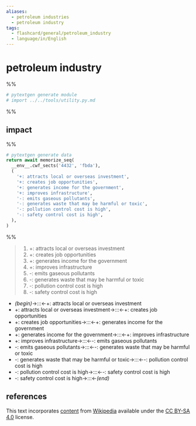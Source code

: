 ```yaml
---
aliases:
  - petroleum industries
  - petroleum industry
tags:
  - flashcard/general/petroleum_industry
  - language/in/English
---
```


# petroleum industry

%%

```Python
# pytextgen generate module
# import ../../tools/utility.py.md
```

%%

## impact

%%

```Python
# pytextgen generate data
return await memorize_seq(
  __env__.cwf_sects('4432', 'fbda'),
  (
    '+: attracts local or overseas investment',
    '+: creates job opportunities',
    '+: generates income for the government',
    '+: improves infrastructure',
    '-: emits gaseous pollutants',
    '-: generates waste that may be harmful or toxic',
    '-: pollution control cost is high',
    '-: safety control cost is high',
  ),
)
```

%%

<!--pytextgen generate section="4432"--><!-- The following content is generated at 2023-06-25T22:22:49.863529+08:00. Any edits will be overridden! -->

> 1. +: attracts local or overseas investment
> 2. +: creates job opportunities
> 3. +: generates income for the government
> 4. +: improves infrastructure
> 5. -: emits gaseous pollutants
> 6. -: generates waste that may be harmful or toxic
> 7. -: pollution control cost is high
> 8. -: safety control cost is high

<!--/pytextgen-->

<!--pytextgen generate section="fbda"--><!-- The following content is generated at 2024-01-04T20:17:52.437922+08:00. Any edits will be overridden! -->

- _(begin)_→:::←+: attracts local or overseas investment <!--SR:!2028-03-30,1403,354!2024-08-24,376,334-->
- +: attracts local or overseas investment→:::←+: creates job opportunities <!--SR:!2024-07-13,340,330!2026-09-07,941,334-->
- +: creates job opportunities→:::←+: generates income for the government <!--SR:!2025-02-06,440,294!2026-09-18,950,334-->
- +: generates income for the government→:::←+: improves infrastructure <!--SR:!2024-06-22,117,274!2026-04-06,753,314-->
- +: improves infrastructure→:::←-: emits gaseous pollutants <!--SR:!2024-07-10,119,290!2025-03-25,303,254-->
- -: emits gaseous pollutants→:::←-: generates waste that may be harmful or toxic <!--SR:!2025-12-01,610,274!2024-11-27,257,294-->
- -: generates waste that may be harmful or toxic→:::←-: pollution control cost is high <!--SR:!2025-09-06,644,314!2025-02-12,370,254-->
- -: pollution control cost is high→:::←-: safety control cost is high <!--SR:!2026-01-16,629,274!2026-09-14,946,334-->
- -: safety control cost is high→:::←_(end)_ <!--SR:!2028-03-31,1403,354!2025-11-23,646,314-->

<!--/pytextgen-->

## references

This text incorporates [content](https://en.wikipedia.org/wiki/petroleum_industry) from [Wikipedia](Wikipedia.md) available under the [CC BY-SA 4.0](https://creativecommons.org/licenses/by-sa/4.0/) license.
